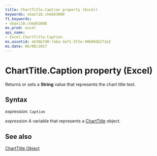 ```yaml
---
title: ChartTitle.Caption property (Excel)
keywords: vbaxl10.chm563080
f1_keywords:
- vbaxl10.chm563080
ms.prod: excel
api_name:
- Excel.ChartTitle.Caption
ms.assetid: eb36b740-7aba-3af1-5f2e-40689db272e2
ms.date: 06/08/2017
---
```



# ChartTitle.Caption property (Excel)

Returns or sets a  **String** value that represents the chart title text.


## Syntax

 _expression_. `Caption`

 _expression_ A variable that represents a [ChartTitle](Excel.ChartTitle-graph-property.md) object.


## See also


[ChartTitle Object](Excel.ChartTitle(object).md)


